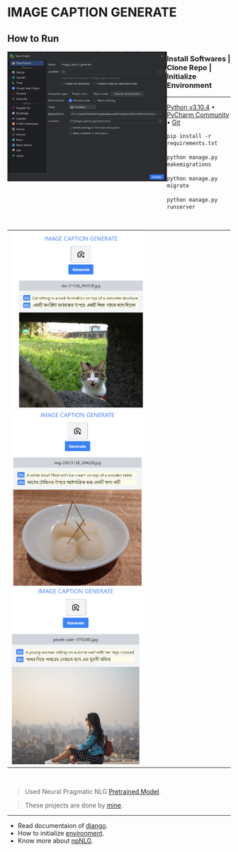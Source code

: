 # IMAGE CAPTION GENERATE

## How to Run

<img src="https://github.com/solimanhossain/image_caption_generate/blob/main/media/initialize.png?raw=true" alt="initialize" width="360" align="left"/>

### Install Softwares | Clone Repo | Initialize Environment

---

[Python v3.10.4](https://www.python.org/downloads/release/python-3104/) • [PyCharm Community](https://www.jetbrains.com/pycharm/download/other.html) • [Git](https://git-scm.com/downloads)

```
pip install -r requirements.txt

python manage.py makemigrations

python manage.py migrate

python manage.py runserver

```

<br>
<table>
    <tr>
        <td><img src="https://github.com/solimanhossain/image_caption_generate/blob/main/media/previews/output-sample-1.png?raw=true" alt="preview" width="305"/>
<img src="https://github.com/solimanhossain/image_caption_generate/blob/main/media/previews/output-sample-2.png?raw=true" alt="preview" width="300"/>
<img src="https://github.com/solimanhossain/image_caption_generate/blob/main/media/previews/output-sample-3.png?raw=true" alt="preview" width="300"/></td>
    </tr>
</table>

<br>

> Used Neural Pragmatic NLG [Pretrained Model](https://michael-franke.github.io/npNLG/08-grounded-LMs/08c-NIC-pretrained.html).

> These projects are done by [mine](https://github.com/solimanhossain/).

---

-   Read documentaion of [django](https://docs.djangoproject.com/).
-   How to initialize [environment](https://www.jetbrains.com/help/pycharm/creating-virtual-environment.html#env-requirements).
-   Know more about [npNLG](https://michael-franke.github.io/npNLG/00-organization/00a-overview.html).
